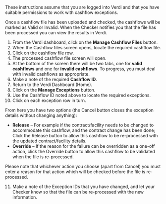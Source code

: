 These instructions assume that you are logged into Verdi and that you have suitable permissions to work with cashflow exceptions.  

Once a cashflow file has been uploaded and checked, the cashflows will be marked as Valid or Invalid. When the Checker notifies you that the file has been processed you can view the results in Verdi.  

1.	From the Verdi dashboard, click on the **Manage Cashflow Files** button.
2.	When the Cashflow files screen opens, locate the required cashflow file.
3.	Click on the cashflow file row.
4.	The processed cashflow file screen will open.
5.	At the bottom of the screen there will be two tabs, one for **valid cashflows** and one for **invalid cashflows**. To progress, you must deal with invalid cashflows as appropriate.
6.	Make a note of the required **Cashflow ID**.
7.	Return to the Verdi Dashboard (Home).
8.	Click on the **Manage Exceptions** button.
9.	Use the Cashflow ID noted above to locate the required exceptions.
10.	Click on each exception row in turn.  

From here you have two options (the Cancel button closes the exception details without changing anything):  

-	**Release** – For example if the contract/facility needs to be changed to accommodate this cashflow, and the contract change has been done; Click the Release button to allow this cashflow to be re-processed with the updated contract/facility details.
-	**Override** – If the reason for the failure can be overridden as a one-off action, click the Override button to allow this cashflow to be validated when the file is re-processed.  

Please note that whichever action you choose (apart from Cancel) you must enter a reason for that action which will be checked before the file is re-processed.

11.	Make a note of the Exception IDs that you have changed, and let your Checker know so that the file can be re-processed with the new information.
